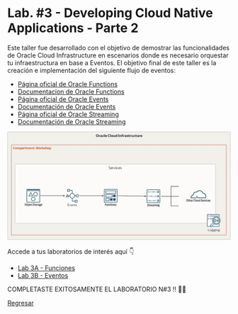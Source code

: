 <h1>Lab. #3 - Developing Cloud Native Applications - Parte 2</h1>
<p>
    Este taller fue desarrollado con el objetivo de demostrar las funcionalidades de Oracle Cloud Infrastructure en escenarios donde es necesario orquestar tu infraestructura en base a Eventos. El objetivo final de este taller es la creación e implementación del siguiente flujo de eventos:
</p>

<ul>
    <li><a href="https://www.oracle.com/pe/cloud/cloud-native/functions/">Página oficial de Oracle Functions</a></li>
    <li><a href="https://docs.oracle.com/en-us/iaas/Content/Functions/Concepts/functionsoverview.htm">Documentacion de Oracle Functions</a></li>
    <li><a href="https://www.oracle.com/pe/cloud/cloud-native/events-service/">Página oficial de Oracle Events</a></li>
    <li><a href="https://docs.oracle.com/en-us/iaas/Content/Events/Concepts/eventsoverview.htm">Documentación de Oracle Events</a></li>
    <li><a href="https://www.oracle.com/pe/cloud/cloud-native/streaming/">Página oficial de Oracle Streaming</a></li>
    <li><a href="https://docs.oracle.com/en-us/iaas/Content/Streaming/Concepts/streamingoverview.htm">Documentación de Oracle Streaming</a></li>

</ul>

<img src="images/Arquitetura.png" alt="Arquitetura">

Accede a tus laboratorios de interés aquí 👇
<ul>
    <li><a href="https://github.com/jevargascr/Developer-Fast-Track/tree/main/Lab%203/Lab_3A_Funciones">Lab 3A - Funciones</a></li>
    <li><a href="https://github.com/jevargascr/Developer-Fast-Track/tree/main/Lab%203/Lab_3B_Eventos">Lab 3B - Eventos</a></li>
</ul>

COMPLETASTE EXITOSAMENTE EL LABORATORIO N#3 !! 💯✅

<a href="https://github.com/kapvar9/Developer-Fast-Track-MCR">Regresar</a>

